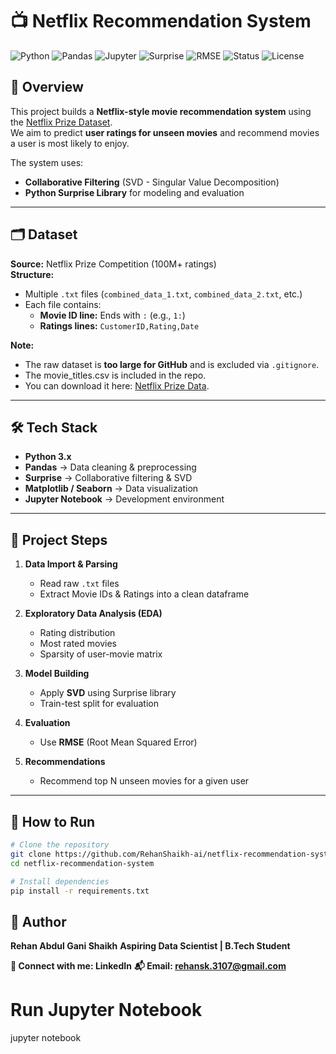 # 📺 Netflix Recommendation System

![Python](https://img.shields.io/badge/Python-3.x-blue?logo=python&logoColor=white)
![Pandas](https://img.shields.io/badge/Pandas-data%20processing-lightblue?logo=pandas&logoColor=white)
![Jupyter](https://img.shields.io/badge/Jupyter-Notebook-orange?logo=jupyter&logoColor=white)
![Surprise](https://img.shields.io/badge/Surprise-CollabFiltering-yellow?logo=python&logoColor=black)
![RMSE](https://img.shields.io/badge/RMSE-0.901-success)
![Status](https://img.shields.io/badge/Status-Complete-brightgreen)
![License](https://img.shields.io/badge/License-MIT-green)

## 📌 Overview
This project builds a **Netflix-style movie recommendation system** using the [Netflix Prize Dataset](https://www.kaggle.com/netflix-inc/netflix-prize-data).  
We aim to predict **user ratings for unseen movies** and recommend movies a user is most likely to enjoy.

The system uses:
- **Collaborative Filtering** (SVD - Singular Value Decomposition)
- **Python Surprise Library** for modeling and evaluation

---

## 🗂 Dataset
**Source:** Netflix Prize Competition (100M+ ratings)  
**Structure:**
- Multiple `.txt` files (`combined_data_1.txt`, `combined_data_2.txt`, etc.)
- Each file contains:
  - **Movie ID line:** Ends with `:` (e.g., `1:`)
  - **Ratings lines:** `CustomerID,Rating,Date`

**Note:**  
* The raw dataset is **too large for GitHub** and is excluded via `.gitignore`.
* The movie_titles.csv is included in the repo.
* You can download it here: [Netflix Prize Data](https://www.kaggle.com/netflix-inc/netflix-prize-data).

---

## 🛠 Tech Stack
- **Python 3.x**
- **Pandas** → Data cleaning & preprocessing
- **Surprise** → Collaborative filtering & SVD
- **Matplotlib / Seaborn** → Data visualization
- **Jupyter Notebook** → Development environment

---

## 📍 Project Steps
1. **Data Import & Parsing**
   - Read raw `.txt` files
   - Extract Movie IDs & Ratings into a clean dataframe

2. **Exploratory Data Analysis (EDA)**
   - Rating distribution
   - Most rated movies
   - Sparsity of user-movie matrix

3. **Model Building**
   - Apply **SVD** using Surprise library
   - Train-test split for evaluation

4. **Evaluation**
   - Use **RMSE** (Root Mean Squared Error)

5. **Recommendations**
   - Recommend top N unseen movies for a given user

---

## 🚀 How to Run
```bash
# Clone the repository
git clone https://github.com/RehanShaikh-ai/netflix-recommendation-system.git
cd netflix-recommendation-system

# Install dependencies
pip install -r requirements.txt
```
## **👤 Author**

**Rehan Abdul Gani Shaikh**
**Aspiring Data Scientist | B.Tech Student**

**🔗 Connect with me: LinkedIn**
**📬 Email: rehansk.3107@gmail.com**
# Run Jupyter Notebook
jupyter notebook
